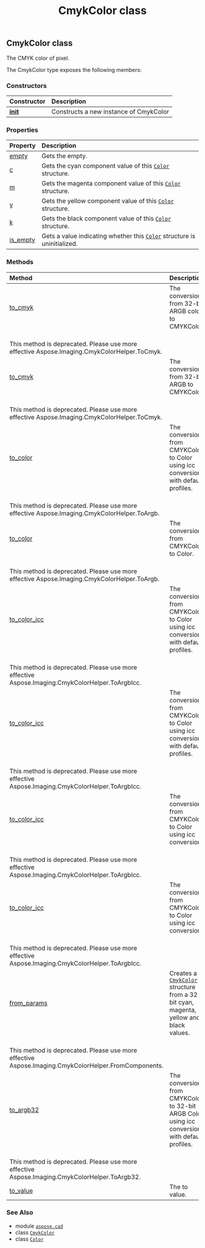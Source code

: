 ﻿---
title: CmykColor class
second_title: Aspose.CAD for Python via .NET API References
description: 
type: docs
weight: 50
url: /python-net/aspose.cad/cmykcolor/
is_root: false
---

## CmykColor class

The CMYK color of pixel.



The CmykColor type exposes the following members:

### Constructors
| Constructor | Description |
| :- | :- |
| [__init__](/cad/python-net/aspose.cad/cmykcolor/__init__/#) | Constructs a new instance of CmykColor |


### Properties
| Property | Description |
| :- | :- |
| [empty](/cad/python-net/aspose.cad/cmykcolor/empty) | Gets the empty. |
| [c](/cad/python-net/aspose.cad/cmykcolor/c) | Gets the cyan component value of this [`Color`](/cad/python-net/aspose.cad/color) structure. |
| [m](/cad/python-net/aspose.cad/cmykcolor/m) | Gets the magenta component value of this [`Color`](/cad/python-net/aspose.cad/color) structure. |
| [y](/cad/python-net/aspose.cad/cmykcolor/y) | Gets the yellow component value of this [`Color`](/cad/python-net/aspose.cad/color) structure. |
| [k](/cad/python-net/aspose.cad/cmykcolor/k) | Gets the black component value of this [`Color`](/cad/python-net/aspose.cad/color) structure. |
| [is_empty](/cad/python-net/aspose.cad/cmykcolor/is_empty) | Gets a value indicating whether this [`Color`](/cad/python-net/aspose.cad/color) structure is uninitialized. |


### Methods
| Method | Description |
| :- | :- |
| [to_cmyk](/cad/python-net/aspose.cad/cmykcolor/to_cmyk/#list) | The conversion from 32-bit ARGB color to CMYKColor.<br/>This method is deprecated. Please use more effective Aspose.Imaging.CmykColorHelper.ToCmyk. |
| [to_cmyk](/cad/python-net/aspose.cad/cmykcolor/to_cmyk/#int) | The conversion from 32-bit ARGB to CMYKColor.<br/>This method is deprecated. Please use more effective Aspose.Imaging.CmykColorHelper.ToCmyk. |
| [to_color](/cad/python-net/aspose.cad/cmykcolor/to_color/#list) | The conversion from CMYKColor to Color using icc conversion  with default profiles.<br/>This method is deprecated. Please use more effective Aspose.Imaging.CmykColorHelper.ToArgb. |
| [to_color](/cad/python-net/aspose.cad/cmykcolor/to_color/#aspose.cad.CmykColor) | The conversion from CMYKColor to Color.<br/>This method is deprecated. Please use more effective Aspose.Imaging.CmykColorHelper.ToArgb. |
| [to_color_icc](/cad/python-net/aspose.cad/cmykcolor/to_color_icc/#list) | The conversion from CMYKColor to Color using icc conversion with default profiles.<br/>This method is deprecated. Please use more effective Aspose.Imaging.CmykColorHelper.ToArgbIcc. |
| [to_color_icc](/cad/python-net/aspose.cad/cmykcolor/to_color_icc/#aspose.cad.CmykColor) | The conversion from CMYKColor to Color using icc conversion with default profiles.<br/>This method is deprecated. Please use more effective Aspose.Imaging.CmykColorHelper.ToArgbIcc. |
| [to_color_icc](/cad/python-net/aspose.cad/cmykcolor/to_color_icc/#list-io.RawIOBase-io.RawIOBase) | The conversion from CMYKColor to Color using icc conversion.<br/>This method is deprecated. Please use more effective Aspose.Imaging.CmykColorHelper.ToArgbIcc. |
| [to_color_icc](/cad/python-net/aspose.cad/cmykcolor/to_color_icc/#aspose.cad.CmykColor-io.RawIOBase-io.RawIOBase) | The conversion from CMYKColor to Color using icc conversion.<br/>This method is deprecated. Please use more effective Aspose.Imaging.CmykColorHelper.ToArgbIcc. |
| [from_params](/cad/python-net/aspose.cad/cmykcolor/from_params/#int-int-int-int) | Creates a [`CmykColor`](/cad/python-net/aspose.cad/cmykcolor) structure from a 32-bit cyan, magenta, yellow and black values.<br/>This method is deprecated. Please use more effective Aspose.Imaging.CmykColorHelper.FromComponents. |
| [to_argb32](/cad/python-net/aspose.cad/cmykcolor/to_argb32/#list) | The conversion from CMYKColor to 32-bit ARGB Color using icc conversion  with default profiles.<br/>This method is deprecated. Please use more effective Aspose.Imaging.CmykColorHelper.ToArgb32. |
| [to_value](/cad/python-net/aspose.cad/cmykcolor/to_value/#) | The to value. |



### See Also
* module [`aspose.cad`](..)
* class [`CmykColor`](/cad/python-net/aspose.cad/cmykcolor)
* class [`Color`](/cad/python-net/aspose.cad/color)
